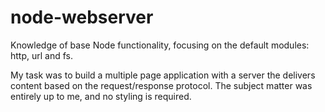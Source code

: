 # node-webserver
Knowledge of base Node functionality, focusing on the default modules: http, url and fs.

My task was to build a multiple page application with a server the delivers content based on the request/response protocol. The subject matter was entirely up to me, and no styling is required. 
